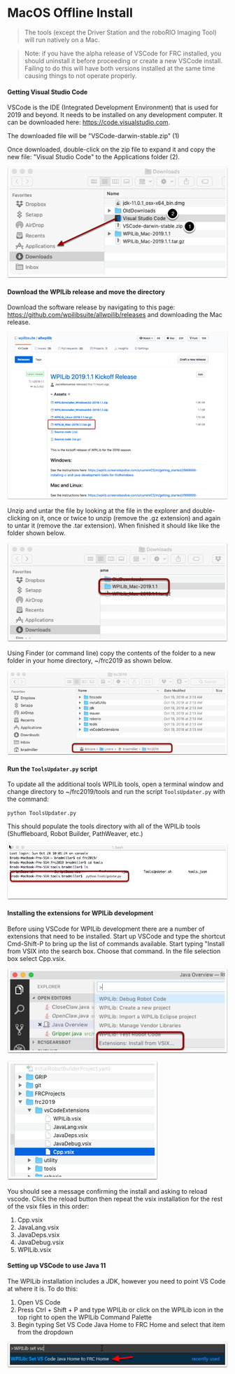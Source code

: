 # MacOS Offline Install
 > The tools (except the Driver Station and the roboRIO Imaging Tool) will run natively on a Mac.

> Note: if you have the alpha release of VSCode for FRC installed, you should uninstall it before proceeding or create a new VSCode install. Failing to do this will have both versions installed at the same time causing things to not operate properly.

#### Getting Visual Studio Code
VSCode is the IDE (Integrated Development Environment) that is used for 2019 and beyond. It needs to be installed on any development computer. It can be downloaded here: https://code.visualstudio.com.

The downloaded file will be "VSCode-darwin-stable.zip" (1)

Once downloaded, double-click on the zip file to expand it and copy the new file: "Visual Studio Code" to the Applications folder (2).

![](../images/Installing&#32;C++&#32;and&#32;Java&#32;Development&#32;Tools&#32;For&#32;FRC/Mac/VisualStudioCode.png)

#### Download the WPILib release and move the directory 

Download the software release by navigating to this page: https://github.com/wpilibsuite/allwpilib/releases and downloading the Mac release.

![](../images/Installing&#32;C++&#32;and&#32;Java&#32;Development&#32;Tools&#32;For&#32;FRC/Mac/MacReleasePage.png)

Unzip and untar the file by looking at the file in the explorer and double-clicking on it, once or twice to unzip (remove the .gz extension) and again to untar it (remove the .tar extension). When finished it should like like the folder shown below.

![](../images/Installing&#32;C++&#32;and&#32;Java&#32;Development&#32;Tools&#32;For&#32;FRC/Mac/UntarredRelease.png)

Using Finder (or command line) copy the contents of the folder to a new folder in your home directory, ~/frc2019 as shown below.

![](../images/Installing&#32;C++&#32;and&#32;Java&#32;Development&#32;Tools&#32;For&#32;FRC/Mac/MovedFiles.png)

#### Run the `ToolsUpdater.py` script 

To update all the additional tools WPILib tools, open a terminal window and change directory to ~/frc2019/tools and run the script `ToolsUpdater.py` with the command:

`python ToolsUpdater.py`

This should populate the tools directory with all of the WPILib tools (Shuffleboard, Robot Builder, PathWeaver, etc.)

![](../images/Installing&#32;C++&#32;and&#32;Java&#32;Development&#32;Tools&#32;For&#32;FRC/Mac/ToolsUpdater.png)

#### Installing the extensions for WPILib development 
Before using VSCode for WPILib development there are a number of extensions that need to be installed. Start up VSCode and type the shortcut Cmd-Shift-P to bring up the list of commands available. Start typing "Install from VSIX into the search box. Choose that command. In the file selection box select Cpp.vsix.

![](../images/Installing&#32;C++&#32;and&#32;Java&#32;Development&#32;Tools&#32;For&#32;FRC/Mac/InstallFromVSIX.png)

![](../images/Installing&#32;C++&#32;and&#32;Java&#32;Development&#32;Tools&#32;For&#32;FRC/Mac/CppVSIX.png)

You should see a message confirming the install and asking to reload vscode. Click the reload button then repeat the vsix installation for the rest of the vsix files in this order:

1. Cpp.vsix
2. JavaLang.vsix
3. JavaDeps.vsix
4. JavaDebug.vsix
5. WPILib.vsix

#### Setting up VSCode to use Java 11 

The WPILib installation includes a JDK, however you need to point VS Code at where it is. To do this:

1) Open VS Code
2) Press Ctrl + Shift + P and type WPILib or click on the WPILib icon in the top right to open the WPILib Command Palette
3) Begin typing Set VS Code Java Home to FRC Home and select that item from the dropdown

![](../images/Installing&#32;C++&#32;and&#32;Java&#32;Development&#32;Tools&#32;For&#32;FRC/Mac/JDKHome.png)
